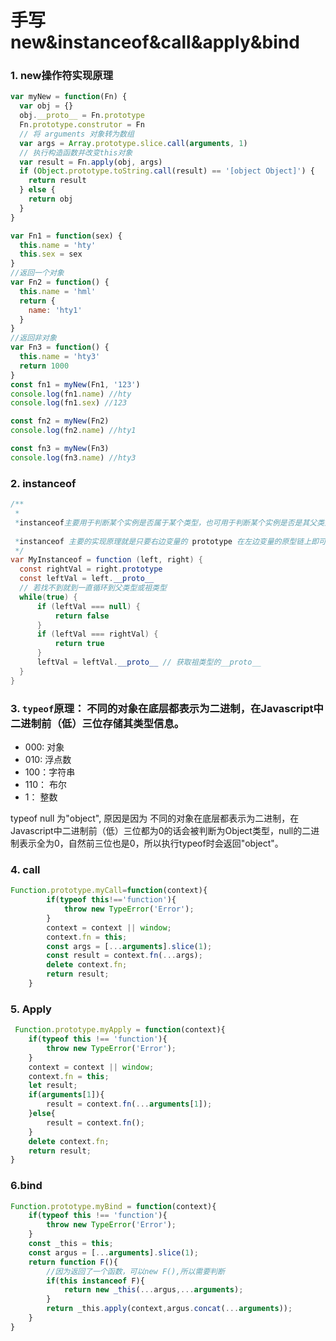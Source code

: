 # 手写new&instanceof&call&apply&bind



###  1. new操作符实现原理

```javascript
var myNew = function(Fn) {
  var obj = {}
  obj.__proto__ = Fn.prototype
  Fn.prototype.construtor = Fn
  // 将 arguments 对象转为数组
  var args = Array.prototype.slice.call(arguments, 1)
  // 执行构造函数并改变this对象
  var result = Fn.apply(obj, args)
  if (Object.prototype.toString.call(result) == '[object Object]') {
    return result
  } else {
    return obj
  }
}

var Fn1 = function(sex) {
  this.name = 'hty'
  this.sex = sex
}
//返回一个对象
var Fn2 = function() {
  this.name = 'hml'
  return {
    name: 'hty1'
  }
}
//返回非对象
var Fn3 = function() {
  this.name = 'hty3'
  return 1000
}
const fn1 = myNew(Fn1, '123')
console.log(fn1.name) //hty
console.log(fn1.sex) //123

const fn2 = myNew(Fn2)
console.log(fn2.name) //hty1

const fn3 = myNew(Fn3)
console.log(fn3.name) //hty3
```



### 2. instanceof

```java
/**
 * 
 *instanceof主要用于判断某个实例是否属于某个类型，也可用于判断某个实例是否是其父类型或者祖先类型的实例。
 
 *instanceof 主要的实现原理就是只要右边变量的 prototype 在左边变量的原型链上即可。因此，instanceof 在查找的过程中会遍历左边变量的原型链，直到找到右边变量的 prototype，如果查找失败，则会返回 false。
 */
var MyInstanceof = function (left, right) {
  const rightVal = right.prototype
  const leftVal = left.__proto__
  // 若找不到就到一直循环到父类型或祖类型
  while(true) {
      if (leftVal === null) {
          return false
      }
      if (leftVal === rightVal) {
          return true
      }
      leftVal = leftVal.__proto__ // 获取祖类型的__proto__
  }
}
```



### 3. `typeof`原理： **不同的对象在底层都表示为二进制，在Javascript中二进制前（低）三位存储其类型信息**。

- 000: 对象
- 010: 浮点数
- 100：字符串
- 110： 布尔
- 1： 整数

typeof null 为"object", 原因是因为 不同的对象在底层都表示为二进制，在Javascript中二进制前（低）三位都为0的话会被判断为Object类型，null的二进制表示全为0，自然前三位也是0，所以执行typeof时会返回"object"。



### 4. call

```javascript
Function.prototype.myCall=function(context){
        if(typeof this!=='function'){
            throw new TypeError('Error');
        }
        context = context || window;
        context.fn = this;
        const args = [...arguments].slice(1);
        const result = context.fn(...args);
        delete context.fn;
        return result;
    }
```



### 5. Apply

```javascript
 Function.prototype.myApply = function(context){
    if(typeof this !== 'function'){
        throw new TypeError('Error');
    }
    context = context || window;
    context.fn = this;
    let result;
    if(arguments[1]){
        result = context.fn(...arguments[1]);
    }else{
        result = context.fn();
    }
    delete context.fn;
    return result;
}
```



### 6.bind

```javascript
Function.prototype.myBind = function(context){
    if(typeof this !== 'function'){
        throw new TypeError('Error');
    }
    const _this = this;
    const argus = [...arguments].slice(1);
    return function F(){
        //因为返回了一个函数，可以new F(),所以需要判断
        if(this instanceof F){
            return new _this(...argus,...arguments);
        }
        return _this.apply(context,argus.concat(...arguments));
    }
}
```

